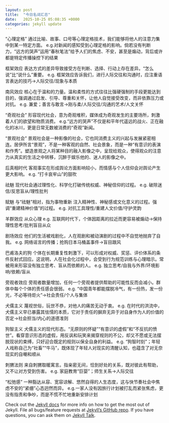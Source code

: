 ```yaml
---
layout: post
title:  "今日名词汇总"
date:   2025-10-25 05:08:35 +0000
categories: jekyll update
---
```

“心理定格”
通过比喻、故事、口号等心理定格技术，我们能够将他人的注意力集中到某一特定方面。
e.g.对新闻的感知受到心理定格的影响。倘若没有判断力，“远方的哭声”运用“春秋笔法”给予人们的焦虑、不安，甚至是煽动，背后或许都是特定传播操控下的结果

框架效应
表达方式的差异导致接受方在判断、选择、行动上存在差异。“怎么说”比“说什么”重要。
e.g. 框架效应告诉我们，进行人际交往和沟通时，应注重语言表达的技巧→人际交往/现象与本质

南风效应
核心在于温和的力量。温和柔性的方式往往比强硬强制的手段更能达到目的，强调通过启发、引导、尊重和关怀，让他人自觉接受改变，而非依靠压力或对抗。
e.g. 兼爱；善言与敢言→刚与柔/人际交往/沟通的艺术/人文关怀

“奇观社会”
形容现代社会，意为奇观堆积，媒体成为奇观发生的主要场所，刺激着人们的欲望和物质消费。
e.g.“远方的哭声”不仅是和平年代遥远的战火、正在融化的冰川，更是日常无数被消费的“奇观”新闻。

“景观社会”
景观社会是一种影像的社会，它也同消费主义的兴起与发展紧密相连。居伊所言“景观”，不是一种客观的自然、社会景象，而是一种“有意识的表演和作秀”。塑造景观之人将某种目的融入影像之中，呈现给观众，使得观众的注意力从真实的生活之中转移，沉醉于娱乐他的、迷人的影像之中。

后真相时代
客观事实在形成舆论方面影响较小，而情感与个人信仰会对舆论产生更大影响。
e.g. “打卡哀牢山”的鼓吹

祛魅
现代社会通过理性化、科学化打破传统权威、神秘信仰的过程。
e.g. 破除迷信/反思盲从/理性批判

赋魅
与“祛魅”相对，指为事物重新
注入精神性、神秘感或文化意义的过程。强调“重建精神价值”的过程。
e.g. 对抗工具理性/重建人文价值/守护灵韵

羊群效应
从众心理
e.g. 互联网时代下，个体因距离的拉近而更容易被煽动→保持理性思考/批判盲目从众

剧场效应
他们的生活被戏剧化，人在观剧和被动演剧的过程中不自觉地抛弃了自我。
e.g. 网络谣言的传播；抢购日本马桶盖事件→盲目跟风

巴甫洛夫的狗
个体在长期重复性刺激下，可以形成对权威、奖惩、评价体系的条件反射式回应。这说明，人在社会化过程中，会受到行为规范训练与心理暗示。常被用来形容没有独立思考、盲从而依赖的人。
e.g. 独立思考/自我与外界/环境影响/依赖/盲从

旁观者效应
旁观者数量增加，任何一个旁观者提供帮助的可能性反而会减小。群体中每个个体的责任感会很弱。
e.g. “中国青年都能摆脱冷气，有一份热，发一份光，不必等待炬火”→社会责任/个人与集体

犬儒主义
蔑视世俗，玩世不恭，对他人的痛苦无动于衷。
e.g. 在时代的洪流中，犬儒主义早已暴露其怯懦的本质，它对于责任的摒弃无异于对自身作为人的价值的否定→社会担当/内心的道德准则

狗智主义
犬儒主义的现代形态。“无原则的怀疑”“有意识的虚假”和“不反抗的愤世”。看穿意识形态的虚假，用反讽和玩笑来揭穿规则的不公，却又不愿或无法摆脱现状的束缚，只好迎合既定的规则以保全自身的利益。
e.g. “狗智时刻”；年轻人戏称自己为“社畜”“牛马”，既体现了年轻人对现实的清醒认知，也蕴含了对无奈现实的自嘲和顺从

刺猬法则
来自刺猬取暖寓言。指亲密无间，恰到好处的关系，既对彼此有帮助，又不让对方受到伤害。
e.g. 家庭教育“巨婴”；师生关系→人际交往

“松弛感”
一种豁达从容、宽容谅解、悠然自得的人生态度，这与快节奏社会中焦虑不安的“紧绷”心态迥然而异。
e.g.一家人没有因旅行计划被打乱而紧张焦虑，更没有指责和争吵，而是不慌不忙地重新安排计划



Check out the [Jekyll docs][jekyll-docs] for more info on how to get the most out of Jekyll. File all bugs/feature requests at [Jekyll’s GitHub repo][jekyll-gh]. If you have questions, you can ask them on [Jekyll Talk][jekyll-talk].

[jekyll-docs]: https://jekyllrb.com/docs/home
[jekyll-gh]:   https://github.com/jekyll/jekyll
[jekyll-talk]: https://talk.jekyllrb.com/

